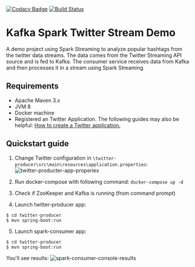 [![Codacy Badge](https://api.codacy.com/project/badge/Grade/bab2210534304c81b1f7e11b213b052e)](https://www.codacy.com/app/philipgold/kafka-spark-twitter-stream-demo?utm_source=github.com&amp;utm_medium=referral&amp;utm_content=philipgold/kafka-spark-twitter-stream-demo&amp;utm_campaign=Badge_Grade)
[![Build Status](https://travis-ci.org/philipgold/topjava.svg?branch=master)](https://travis-ci.org/philipgold/kafka-spark-twitter-stream-demo)


# Kafka Spark Twitter Stream Demo
A demo project using Spark Streaming to analyze popular hashtags from the twitter data streams. The data comes from the Twitter Streaming API source and is fed to Kafka. The consumer service receives data from Kafka and then processes it in a stream using Spark Streaming.


## Requirements
* Apache Maven 3.x
* JVM 8
* Docker machine
* Registered an Twitter Application. The following guides may also be helpful: [How to create a Twitter application.](http://docs.inboundnow.com/guide/create-twitter-application/)

## Quickstart guide
1. Change Twitter configuration in `\twitter-producer\src\main\resources\application.properties`: 
![twitter-producter-app-properies](https://github.com/philipgold/kafka-spark-twitter-stream-demo/raw/master/img/twitter-producter-app-properies.png) 

2. Run docker-compose with following command: `docker-compose up -d`
3. Check if ZooKeeper and Kafka is running (from command prompt)
4. Launch twitter-producer app:
```
$ cd twitter-producer
$ mvn spring-boot:run
```
5. Launch spark-consumer app: 
```
$ cd twitter-producer
$ mvn spring-boot:run
```
You'll see results:
![spark-consumer-console-results](https://raw.githubusercontent.com/philipgold/kafka-spark-twitter-stream-demo/master/img/spark-consumer-console-results.png) 